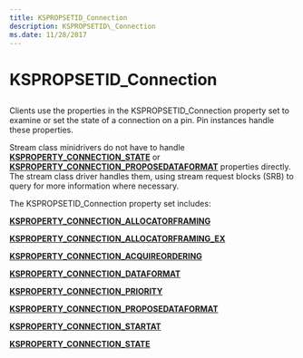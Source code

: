 ```yaml
---
title: KSPROPSETID_Connection
description: KSPROPSETID\_Connection
ms.date: 11/28/2017
---
```


# KSPROPSETID\_Connection


## <span id="ddk_kspropsetid_connection_ks"></span><span id="DDK_KSPROPSETID_CONNECTION_KS"></span>


Clients use the properties in the KSPROPSETID\_Connection property set to examine or set the state of a connection on a pin. Pin instances handle these properties.

Stream class minidrivers do not have to handle [**KSPROPERTY\_CONNECTION\_STATE**](ksproperty-connection-state.md) or [**KSPROPERTY\_CONNECTION\_PROPOSEDATAFORMAT**](ksproperty-connection-proposedataformat.md) properties directly. The stream class driver handles them, using stream request blocks (SRB) to query for more information where necessary.

The KSPROPSETID\_Connection property set includes:

[**KSPROPERTY\_CONNECTION\_ALLOCATORFRAMING**](ksproperty-connection-allocatorframing.md)

[**KSPROPERTY\_CONNECTION\_ALLOCATORFRAMING\_EX**](ksproperty-connection-allocatorframing-ex.md)

[**KSPROPERTY\_CONNECTION\_ACQUIREORDERING**](ksproperty-connection-acquireordering.md)

[**KSPROPERTY\_CONNECTION\_DATAFORMAT**](ksproperty-connection-dataformat.md)

[**KSPROPERTY\_CONNECTION\_PRIORITY**](ksproperty-connection-priority.md)

[**KSPROPERTY\_CONNECTION\_PROPOSEDATAFORMAT**](ksproperty-connection-proposedataformat.md)

[**KSPROPERTY\_CONNECTION\_STARTAT**](ksproperty-connection-startat.md)

[**KSPROPERTY\_CONNECTION\_STATE**](ksproperty-connection-state.md)

 

 





